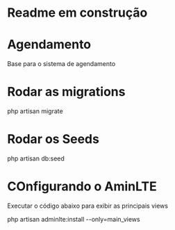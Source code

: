 # Readme em construção

# Agendamento
Base para o sistema de agendamento

# Rodar as migrations

php artisan migrate

# Rodar os Seeds

php artisan db:seed

# COnfigurando o AminLTE

Executar o código abaixo para exibir as principais views

php artisan adminlte:install --only=main_views
